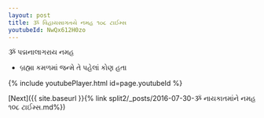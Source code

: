 ```yaml
---
layout: post
title: ૐ વિહાયસાગતયે નમહ ૧૦૮ ટાઈમ્સ
youtubeId: NwQx612H0zo
---
```

 
 
 ૐ પદ્મનાલાગરાય નમહ  
 
 -  બ્રહ્મા કમળમાં જન્મે તે પહેલાં કોણ હતા 
 
  
 
  
 
 
 
 
 
 


{% include youtubePlayer.html id=page.youtubeId %}
 
[Next]({{ site.baseurl }}{% link  split2/_posts/2016-07-30-ૐ નાયકાતમાંને નમહ ૧૦૮ ટાઈમ્સ.md%})
 
